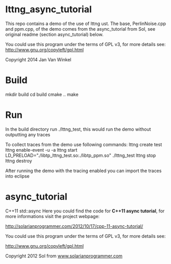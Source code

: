 lttng_async_tutorial
====================

This repo contains a demo of the use of lttng ust.
The base, PerlinNoise.cpp  and ppm.cpp, of the demo comes from the async_tutorial from Sol, 
see original readme (section async_tutorial) below.

You could use this program under the terms of GPL v3, for more details see:
http://www.gnu.org/copyleft/gpl.html

Copyright 2014 Jan Van Winkel


Build
=====

mkdir build
cd build
cmake ..
make

Run
===

In the build directory run ./lttng_test, this would run the demo without outputting any traces

To collect traces from the demo use following commands:
lttng create test
lttng enable-event -u -a
lttng start
LD_PRELOAD="./libtp_lttng_test.so:./libtp_ppm.so" ./lttng_test
lttng stop
lttng destroy

After running the demo with the tracing enabled you can import the traces into eclipse 


async_tutorial
==============

C++11 std::async
Here you could find the code for **C++11 async tutorial**, for more informations visit the project webpage:

http://solarianprogrammer.com/2012/10/17/cpp-11-async-tutorial/

You could use this program under the terms of GPL v3, for more details see:

http://www.gnu.org/copyleft/gpl.html

Copyright 2012 Sol from www.solarianprogrammer.com

